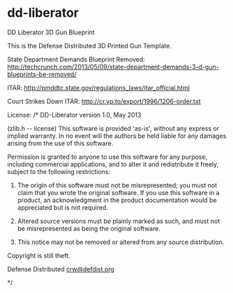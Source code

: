 dd-liberator
============

DD Liberator 3D Gun Blueprint

This is the Defense Distributed 3D Printed Gun Template. 

State Department Demands Blueprint Removed:
http://techcrunch.com/2013/05/09/state-department-demands-3-d-gun-blueprints-be-removed/

ITAR:
http://pmddtc.state.gov/regulations_laws/itar_official.html

Court Strikes Down ITAR:
http://cr.yp.to/export/1996/1206-order.txt




License:
/* DD-Liberator
  version 1.0, May 2013

  (zlib.h -- license)
This software is provided 'as-is', without any express or implied warranty.  In no event will the authors be held liable for any damages arising from the use of this software.

  Permission is granted to anyone to use this software for any purpose,
  including commercial applications, and to alter it and redistribute it
  freely, subject to the following restrictions:

  1. The origin of this software must not be misrepresented; you must not claim that you wrote the original software. If you use this software in a product, an acknowledgment in the product documentation would be appreciated but is not required.

  2. Altered source versions must be plainly marked as such, and must not be misrepresented as being the original software.

  3. This notice may not be removed or altered from any source distribution.

Copyright is still theft.

  Defense Distributed crw@defdist.org

*/
